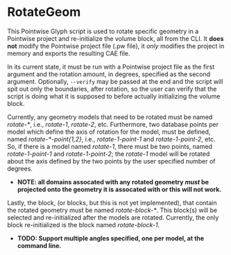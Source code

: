 # RotateGeom

This Pointwise Glyph script is used to rotate specific geometry in a Pointwise
project and re-initialize the volume block, all from the CLI. It **does not**
modify the Pointwise project file (.pw file), it _only_ modifies the project in
memory and exports the resulting CAE file.

In its current state, it must be run with a Pointwise project file as the first
argument and the rotation amount, in degrees, specified as the second argument.
Optionally, `--verify` may be passed at the end and the script will spit out
only the boundaries, after rotation, so the user can verify that the script is
doing what it is supposed to before actually initializing the volume block.

Currently, any geometry models that need to be rotated must be named
_rotate-*_, i.e., _rotate-1_, _rotate-2_, etc. Furthermore, two database points
per model which define the axis of rotation for the model, must be defined,
named _rotate-*-point{1,2}_, i.e., _rotate-1-point-1_ and _rotate-1-point-2_, etc.
So, if there is a model named _rotate-1_, there must be two points, named
_rotate-1-point-1_ and _rotate-1-point-2_; the _rotate-1_ model will be rotated
about the axis defined by the two points by the user specified number of
degrees.

* **NOTE: all domains assocated with any rotated geometry _must_ be projected
  onto the geometry it is assocated with or this will not work.**

Lastly, the block, (or blocks, but this is not yet implemented), that contain
the rotated geometry must be named _rotate-block-*_. This block(s) will be
selected and re-initialized after the models are rotated. Currently, the only
block re-initialized is the block named _rotate-block-1_.

* **TODO: Support multiple angles specified, one per model, at the command line.**
